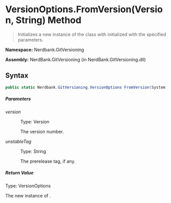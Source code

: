 # VersionOptions.FromVersion(Version, String) Method
> Initializes a new instance of the  class
            with  initialized with the specified parameters.

**Namespace:** Nerdbank.GitVersioning

**Assembly:** NerdBank.GitVersioning (in NerdBank.GitVersioning.dll)
## Syntax
~~~~csharp
public static Nerdbank.GitVersioning.VersionOptions FromVersion(System.Version version, string unstableTag = null);
~~~~
##### Parameters
*version*

&nbsp;&nbsp;&nbsp;&nbsp;&nbsp;&nbsp;&nbsp;&nbsp;&nbsp;&nbsp;&nbsp;&nbsp;Type: Version

&nbsp;&nbsp;&nbsp;&nbsp;&nbsp;&nbsp;&nbsp;&nbsp;&nbsp;&nbsp;&nbsp;&nbsp;The version number.


*unstableTag*

&nbsp;&nbsp;&nbsp;&nbsp;&nbsp;&nbsp;&nbsp;&nbsp;&nbsp;&nbsp;&nbsp;&nbsp;Type: String

&nbsp;&nbsp;&nbsp;&nbsp;&nbsp;&nbsp;&nbsp;&nbsp;&nbsp;&nbsp;&nbsp;&nbsp;The prerelease tag, if any.


##### Return Value
Type: VersionOptions

The new instance of .

